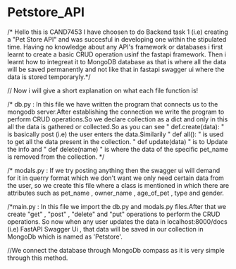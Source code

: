 # Petstore_API

/* Hello this is CAND7453
I have choosen to do Backend task 1 (i.e) creating a "Pet Store API" and was succesful in developing one within the stipulated time. Having no knowledge about any API's framework or databases i first learnt to create a basic CRUD operation usinf the fastapi framework. Then i learnt how to integreat it to MongoDB database as that is where all the data will be saved permanently and not like that in fastapi swagger ui where the data is stored temporaryly.*/

// Now i will give a short explanation on what each file function is!


/* db.py :
In this file we have written the program that connects us to the mongodb server.After establishing the connection we write the program to perform CRUD operations.So we declare collection as a dict and only in this all the data is gathered or collected.So as you can see " def.create(data): " is basically post (i.e) the user enters the data.Similarily " def all(): " is used to get all the data present in the collection. " def update(data) " is to Update the info and " def delete(name) " is where the data of the specific pet_name is removed from the collection. */

/* modals.py :
If we try posting anything then the swagger ui will demand for it in querry format which we don't want we only need  certain data from the user, so we create this file where a class is mentioned in which there are attributes such as pet_name , owner_name , age_of_pet , type and gender.

/*main.py : 
In this file we import the db.py and modals.py files.After that we create "get" , "post" , "delete" and "put" operations to perform the CRUD operations. So now when any user updates the data in localhost:8000/docs (i.e) FastAPI Swagger Ui , that data will be saved in our collection in MongoDb which is named as 'Petstore'.

//We connect the database through MongoDb compass as it is very simple through this method.
